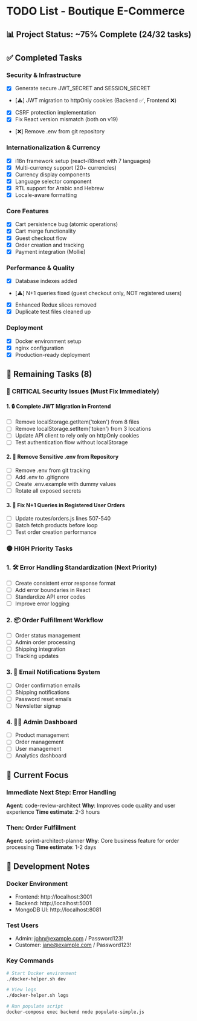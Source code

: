 # TODO List - Boutique E-Commerce

## 📊 Project Status: ~75% Complete (24/32 tasks)

## ✅ Completed Tasks

### Security & Infrastructure
- [x] Generate secure JWT_SECRET and SESSION_SECRET
- [⚠️] JWT migration to httpOnly cookies (Backend ✅, Frontend ❌)
- [x] CSRF protection implementation
- [x] Fix React version mismatch (both on v19)
- [❌] Remove .env from git repository

### Internationalization & Currency
- [x] i18n framework setup (react-i18next with 7 languages)
- [x] Multi-currency support (20+ currencies)
- [x] Currency display components
- [x] Language selector component
- [x] RTL support for Arabic and Hebrew
- [x] Locale-aware formatting

### Core Features
- [x] Cart persistence bug (atomic operations)
- [x] Cart merge functionality
- [x] Guest checkout flow
- [x] Order creation and tracking
- [x] Payment integration (Mollie)

### Performance & Quality
- [x] Database indexes added
- [⚠️] N+1 queries fixed (guest checkout only, NOT registered users)
- [x] Enhanced Redux slices removed
- [x] Duplicate test files cleaned up

### Deployment
- [x] Docker environment setup
- [x] nginx configuration
- [x] Production-ready deployment

## 🚧 Remaining Tasks (8)

### 🔴 CRITICAL Security Issues (Must Fix Immediately)

#### 1. 🔒 Complete JWT Migration in Frontend
- [ ] Remove localStorage.getItem('token') from 8 files
- [ ] Remove localStorage.setItem('token') from 3 locations  
- [ ] Update API client to rely only on httpOnly cookies
- [ ] Test authentication flow without localStorage

#### 2. 🔐 Remove Sensitive .env from Repository
- [ ] Remove .env from git tracking
- [ ] Add .env to .gitignore
- [ ] Create .env.example with dummy values
- [ ] Rotate all exposed secrets

#### 3. 🎯 Fix N+1 Queries in Registered User Orders
- [ ] Update routes/orders.js lines 507-540
- [ ] Batch fetch products before loop
- [ ] Test order creation performance

### 🟡 HIGH Priority Tasks

### 1. 🛠️ Error Handling Standardization (Next Priority)
- [ ] Create consistent error response format
- [ ] Add error boundaries in React
- [ ] Standardize API error codes
- [ ] Improve error logging

### 2. 📦 Order Fulfillment Workflow
- [ ] Order status management
- [ ] Admin order processing
- [ ] Shipping integration
- [ ] Tracking updates

### 3. 📧 Email Notifications System
- [ ] Order confirmation emails
- [ ] Shipping notifications
- [ ] Password reset emails
- [ ] Newsletter signup

### 4. 👨‍💼 Admin Dashboard
- [ ] Product management
- [ ] Order management
- [ ] User management
- [ ] Analytics dashboard

## 🎯 Current Focus

### Immediate Next Step: Error Handling
**Agent**: code-review-architect
**Why**: Improves code quality and user experience
**Time estimate**: 2-3 hours

### Then: Order Fulfillment
**Agent**: sprint-architect-planner
**Why**: Core business feature for order processing
**Time estimate**: 1-2 days

## 📝 Development Notes

### Docker Environment
- Frontend: http://localhost:3001
- Backend: http://localhost:5001
- MongoDB UI: http://localhost:8081

### Test Users
- Admin: john@example.com / Password123!
- Customer: jane@example.com / Password123!

### Key Commands
```bash
# Start Docker environment
./docker-helper.sh dev

# View logs
./docker-helper.sh logs

# Run populate script
docker-compose exec backend node populate-simple.js
```
